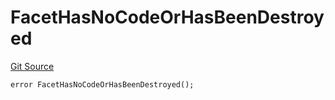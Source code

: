 # FacetHasNoCodeOrHasBeenDestroyed
[Git Source](https://github.com/thrackle-io/forte-rules-engine/blob/bdbc52f883a20b14a0585dd8216061e6f7e40df3/src/client/token/handler/diamond/HandlerDiamond.sol)


```solidity
error FacetHasNoCodeOrHasBeenDestroyed();
```

